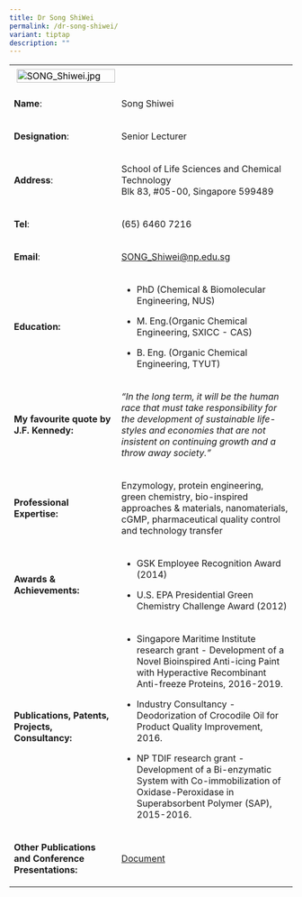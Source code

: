 ```yaml
---
title: Dr Song ShiWei
permalink: /dr-song-shiwei/
variant: tiptap
description: ""
---
```

<table>
<tbody>
<tr>
<td rowspan="1" colspan="1">
<div class="isomer-image-wrapper">
<img style="caret-color: rgb(0, 0, 0); color: rgb(0, 0, 0); font-style: normal; font-variant-caps: normal; font-weight: 400; letter-spacing: normal; orphans: auto; text-align: start; text-indent: 0px; text-transform: none; white-space: normal; widows: auto; word-spacing: 0px; -webkit-text-stroke-width: 0px; text-decoration: none; margin: 5px;" height="auto" width="100%" alt="SONG_Shiwei.jpg" src="https://graduation.np.edu.sg/staffdirectory/lsct/PublishingImages/SONG_Shiwei.jpg">
</div>
</td>
<td rowspan="1" colspan="1">
<p></p>
</td>
</tr>
<tr>
<td rowspan="1" colspan="1">
<p><strong>Name</strong>:&nbsp;&nbsp;&nbsp;&nbsp;&nbsp;&nbsp;&nbsp;&nbsp;&nbsp;&nbsp;&nbsp;&nbsp;&nbsp;&nbsp;&nbsp;&nbsp;&nbsp;&nbsp;&nbsp;&nbsp;&nbsp;&nbsp;&nbsp;&nbsp;&nbsp;</p>
</td>
<td rowspan="1" colspan="1">
<p>​Song Shiwei</p>
</td>
</tr>
<tr>
<td rowspan="1" colspan="1">
<p>​<strong>Designation</strong>:</p>
</td>
<td rowspan="1" colspan="1">
<p>​Senior Lecturer</p>
</td>
</tr>
<tr>
<td rowspan="1" colspan="1">
<p><strong>Address</strong>: ​</p>
</td>
<td rowspan="1" colspan="1">
<p>School of Life Sciences and Chemical Technology
<br>Blk 83, #05-00, Singapore 599489​</p>
</td>
</tr>
<tr>
<td rowspan="1" colspan="1">
<p><strong>Tel</strong>: &nbsp;&nbsp;&nbsp; ​</p>
</td>
<td rowspan="1" colspan="1">
<p>(65) 6460 7216</p>
</td>
</tr>
<tr>
<td rowspan="1" colspan="1">
<p><strong>Email</strong>: ​</p>
</td>
<td rowspan="1" colspan="1">
<p><a href="mailto:SONG_Shiwei@np.edu.sg" rel="noopener noreferrer nofollow" target="_blank">SONG_Shiwei@np.edu.sg</a>
</p>
</td>
</tr>
<tr>
<td rowspan="1" colspan="1">
<p><strong>Education:</strong>
</p>
</td>
<td rowspan="1" colspan="1">
<ul data-tight="true" class="tight">
<li>
<p>PhD (Chemical &amp; Biomolecular Engineering, NUS)​</p>
</li>
<li>
<p>M. Eng.(Organic Chemical Engineering, SXICC - CAS)</p>
</li>
<li>
<p>​B. Eng. (Organic Chemical Engineering, TYUT)</p>
</li>
</ul>
</td>
</tr>
<tr>
<td rowspan="1" colspan="1">
<p><strong>My favourite quote by J.F. Kennedy:</strong>
</p>
</td>
<td rowspan="1" colspan="1">
<p><em>“In the long term, it will be the human race that must take responsibility for the development of sustainable life-styles and economies that are not insistent on continuing growth and a throw away society.”</em>
</p>
</td>
</tr>
<tr>
<td rowspan="1" colspan="1">
<p><strong>Professional Expertise​:</strong>
</p>
</td>
<td rowspan="1" colspan="1">
<p>Enzymology, protein engineering, green chemistry, bio-inspired approaches
&amp; materials, nanomaterials, cGMP, pharmaceutical quality control and
technology transfer</p>
</td>
</tr>
<tr>
<td rowspan="1" colspan="1">
<p><strong>Awards &amp; Achievements​:</strong>
</p>
</td>
<td rowspan="1" colspan="1">
<ul data-tight="true" class="tight">
<li>
<p>​GSK Employee Recognition Award (2014)</p>
</li>
<li>
<p>U.S. EPA Presidential Green Chemistry Challenge Award (2012)</p>
</li>
</ul>
</td>
</tr>
<tr>
<td rowspan="1" colspan="1">
<p><strong>Publications, Patents, Projects, Consultancy:</strong>
</p>
</td>
<td rowspan="1" colspan="1">
<ul data-tight="true" class="tight">
<li>
<p>Singapore Maritime Institute research grant - Development of a Novel Bioinspired
Anti-icing Paint with Hyperactive Recombinant Anti-freeze Proteins, 2016-2019.</p>
</li>
<li>
<p>Industry Consultancy - Deodorization of Crocodile Oil for Product Quality
Improvement, 2016.</p>
</li>
<li>
<p>NP TDIF research grant - Development of a Bi-enzymatic System with Co-immobilization
of Oxidase-Peroxidase in Superabsorbent Polymer (SAP), 2015-2016.</p>
</li>
</ul>
</td>
</tr>
<tr>
<td rowspan="1" colspan="1">
<p><strong>Other Publications and Conference Presentations:</strong>
</p>
</td>
<td rowspan="1" colspan="1">
<p><a href="/files/LSCT/OtherPublications_ShiWei.pdf" rel="noopener noreferrer nofollow" target="_blank">Document</a>
</p>
</td>
</tr>
</tbody>
</table>
<p></p>